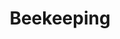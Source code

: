 ---
title: Beekeeping
longTitle: 'Beekeeping'
tags:
- gccommon
narrowerTerm:
- "[[Animal husbandry]]"
relatedTerm:
- "[[Honey]]"
use:
- "[[Apiculture Bee keeping Bee culture]]"
---